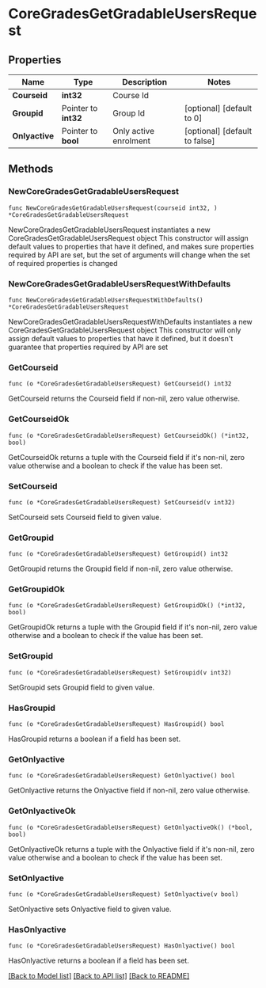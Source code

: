 # CoreGradesGetGradableUsersRequest

## Properties

Name | Type | Description | Notes
------------ | ------------- | ------------- | -------------
**Courseid** | **int32** | Course Id | 
**Groupid** | Pointer to **int32** | Group Id | [optional] [default to 0]
**Onlyactive** | Pointer to **bool** | Only active enrolment | [optional] [default to false]

## Methods

### NewCoreGradesGetGradableUsersRequest

`func NewCoreGradesGetGradableUsersRequest(courseid int32, ) *CoreGradesGetGradableUsersRequest`

NewCoreGradesGetGradableUsersRequest instantiates a new CoreGradesGetGradableUsersRequest object
This constructor will assign default values to properties that have it defined,
and makes sure properties required by API are set, but the set of arguments
will change when the set of required properties is changed

### NewCoreGradesGetGradableUsersRequestWithDefaults

`func NewCoreGradesGetGradableUsersRequestWithDefaults() *CoreGradesGetGradableUsersRequest`

NewCoreGradesGetGradableUsersRequestWithDefaults instantiates a new CoreGradesGetGradableUsersRequest object
This constructor will only assign default values to properties that have it defined,
but it doesn't guarantee that properties required by API are set

### GetCourseid

`func (o *CoreGradesGetGradableUsersRequest) GetCourseid() int32`

GetCourseid returns the Courseid field if non-nil, zero value otherwise.

### GetCourseidOk

`func (o *CoreGradesGetGradableUsersRequest) GetCourseidOk() (*int32, bool)`

GetCourseidOk returns a tuple with the Courseid field if it's non-nil, zero value otherwise
and a boolean to check if the value has been set.

### SetCourseid

`func (o *CoreGradesGetGradableUsersRequest) SetCourseid(v int32)`

SetCourseid sets Courseid field to given value.


### GetGroupid

`func (o *CoreGradesGetGradableUsersRequest) GetGroupid() int32`

GetGroupid returns the Groupid field if non-nil, zero value otherwise.

### GetGroupidOk

`func (o *CoreGradesGetGradableUsersRequest) GetGroupidOk() (*int32, bool)`

GetGroupidOk returns a tuple with the Groupid field if it's non-nil, zero value otherwise
and a boolean to check if the value has been set.

### SetGroupid

`func (o *CoreGradesGetGradableUsersRequest) SetGroupid(v int32)`

SetGroupid sets Groupid field to given value.

### HasGroupid

`func (o *CoreGradesGetGradableUsersRequest) HasGroupid() bool`

HasGroupid returns a boolean if a field has been set.

### GetOnlyactive

`func (o *CoreGradesGetGradableUsersRequest) GetOnlyactive() bool`

GetOnlyactive returns the Onlyactive field if non-nil, zero value otherwise.

### GetOnlyactiveOk

`func (o *CoreGradesGetGradableUsersRequest) GetOnlyactiveOk() (*bool, bool)`

GetOnlyactiveOk returns a tuple with the Onlyactive field if it's non-nil, zero value otherwise
and a boolean to check if the value has been set.

### SetOnlyactive

`func (o *CoreGradesGetGradableUsersRequest) SetOnlyactive(v bool)`

SetOnlyactive sets Onlyactive field to given value.

### HasOnlyactive

`func (o *CoreGradesGetGradableUsersRequest) HasOnlyactive() bool`

HasOnlyactive returns a boolean if a field has been set.


[[Back to Model list]](../README.md#documentation-for-models) [[Back to API list]](../README.md#documentation-for-api-endpoints) [[Back to README]](../README.md)



